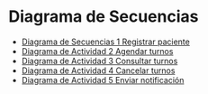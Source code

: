# Diagrama de Secuencias
* [Diagrama de Secuencias 1 Registrar paciente](https://drive.google.com/file/d/1yeraTfVP5Wl3XAXWhAuPrH5RdOc35jkH/view?usp=sharing)
* [Diagrama de Actividad 2 Agendar turnos](https://drive.google.com/file/d/1trUi7Ubo7rZNGA4V4JeXXJet72UuNMFd/view?usp=sharing)
* [Diagrama de Actividad 3 Consultar turnos]()
* [Diagrama de Actividad 4 Cancelar turnos]()
* [Diagrama de Actividad 5 Enviar notificación]()
